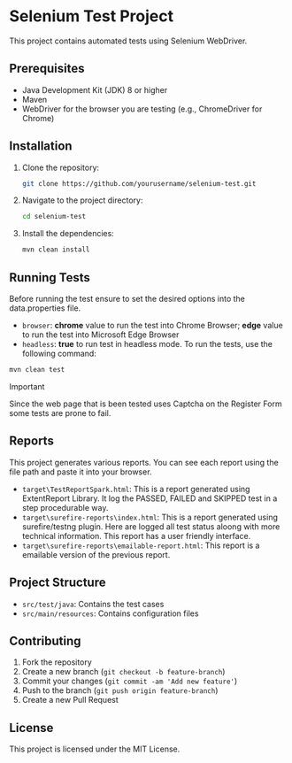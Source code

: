 # Selenium Test Project

This project contains automated tests using Selenium WebDriver.

## Prerequisites

- Java Development Kit (JDK) 8 or higher
- Maven
- WebDriver for the browser you are testing (e.g., ChromeDriver for Chrome)

## Installation

1. Clone the repository:
    ```sh
    git clone https://github.com/yourusername/selenium-test.git
    ```
2. Navigate to the project directory:
    ```sh
    cd selenium-test
    ```
3. Install the dependencies:
    ```sh
    mvn clean install
    ```

## Running Tests

Before running the test ensure to set the desired options into the data.properties file.
- `browser`: **chrome** value to run the test into Chrome Browser; **edge** value to run the test into Microsoft Edge Browser
- `headless`: **true** to run test in headless mode.
To run the tests, use the following command:
```sh
mvn clean test
```

> [!IMPORTANT]  
> Since the web page that is been tested uses Captcha on the Register Form some tests are prone to fail.

## Reports

This project generates various reports. You can see each report using the file path and paste it into your browser.
- `target\TestReportSpark.html`: This is a report generated using ExtentReport Library. It log the PASSED, FAILED and SKIPPED test in a step procedurable way.
- `target\surefire-reports\index.html`: This is a report generated using surefire/testng plugin. Here are logged all test status aloong with more technical information. This report has a user friendly interface.
- `target\surefire-reports\emailable-report.html`: This report is a emailable version of the previous report.

## Project Structure

- `src/test/java`: Contains the test cases
- `src/main/resources`: Contains configuration files

## Contributing

1. Fork the repository
2. Create a new branch (`git checkout -b feature-branch`)
3. Commit your changes (`git commit -am 'Add new feature'`)
4. Push to the branch (`git push origin feature-branch`)
5. Create a new Pull Request

## License

This project is licensed under the MIT License.